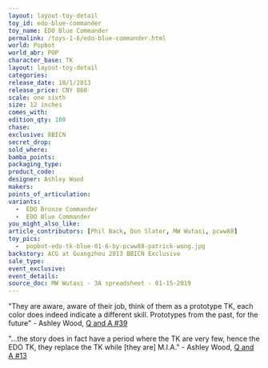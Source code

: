 ```yaml
---
layout: layout-toy-detail 
toy_id: edo-blue-commander
toy_name: EDO Blue Commander
permalink: /toys-1-6/edo-blue-commander.html
world: Popbot
world_abr: POP
character_base: TK
layout: layout-toy-detail
categories: 
release_date: 10/1/2013
release_price: CNY 860
scale: one sixth
size: 12 inches
comes_with: 
edition_qty: 100
chase: 
exclusive: BBICN
secret_drop: 
sold_where: 
bamba_points: 
packaging_type: 
product_code:
designer: Ashley Wood
makers: 
points_of_articulation: 
variants: 
  -  EDO Bronze Commander
  -  EDO Blue Commander
you_might_also_like: 
article_contributors: [Phil Back, Don Slater, MW Wutasi, pcww88]
toy_pics: 
  -  popbot-edo-tk-blue-01-6-by-pcww88-patrick-wong.jpg
backstory: ACG at Guangzhou 2013 BBICN Exclusive
sale_type: 
event_exclusive: 
event_details: 
source_doc: MW Wutasi - 3A spreadsheet - 01-15-2019
---
```

"They are aware, aware of their job, think of them as a prototype TK, each color does indeed indicate a different skill. Prototypes from the past, for the future" - Ashley Wood, <a href="https://www.worldofthreea.com/threea-production-blog/qa39" target="_blank">Q and A #39</a> 

"...the story does in fact have a period where the TK are very few, hence the EDO TK, they replace the TK while [they are] M.I.A." - Ashley Wood, <a href="https://www.worldofthreea.com/threea-production-blog/qa13" target="_blank">Q and A #13</a> 